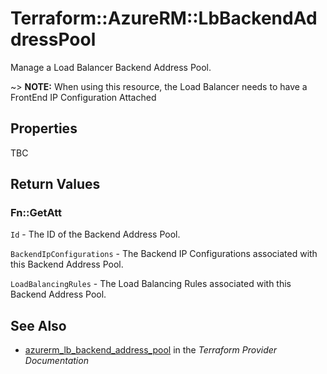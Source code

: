 # Terraform::AzureRM::LbBackendAddressPool

Manage a Load Balancer Backend Address Pool.

~> **NOTE:** When using this resource, the Load Balancer needs to have a FrontEnd IP Configuration Attached

## Properties

TBC

## Return Values

### Fn::GetAtt

`Id` - The ID of the Backend Address Pool.

`BackendIpConfigurations` - The Backend IP Configurations associated with this Backend Address Pool.

`LoadBalancingRules` - The Load Balancing Rules associated with this Backend Address Pool.

## See Also

* [azurerm_lb_backend_address_pool](https://www.terraform.io/docs/providers/azurerm/r/lb_backend_address_pool.html) in the _Terraform Provider Documentation_